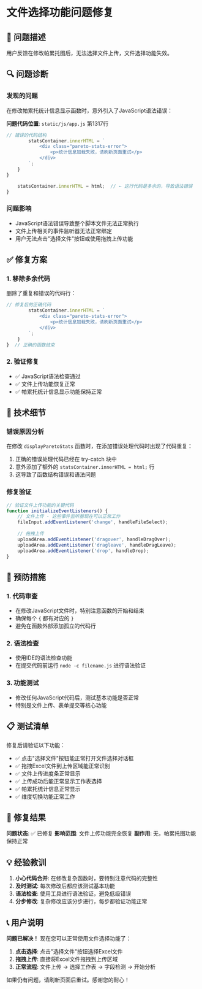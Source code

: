 # 文件选择功能问题修复

## 🚨 问题描述
用户反馈在修改帕累托图后，无法选择文件上传，文件选择功能失效。

## 🔍 问题诊断

### 发现的问题
在修改帕累托统计信息显示函数时，意外引入了JavaScript语法错误：

**问题代码位置**: `static/js/app.js` 第1317行
```javascript
// 错误的代码结构
        statsContainer.innerHTML = `
            <div class="pareto-stats-error">
                <p>统计信息加载失败，请刷新页面重试</p>
            </div>
        `;
    }
}

    statsContainer.innerHTML = html;  // ← 这行代码是多余的，导致语法错误
}
```

### 问题影响
- JavaScript语法错误导致整个脚本文件无法正常执行
- 文件上传相关的事件监听器无法正常绑定
- 用户无法点击"选择文件"按钮或使用拖拽上传功能

## ✅ 修复方案

### 1. 移除多余代码
删除了重复和错误的代码行：
```javascript
// 修复后的正确代码
        statsContainer.innerHTML = `
            <div class="pareto-stats-error">
                <p>统计信息加载失败，请刷新页面重试</p>
            </div>
        `;
    }
}  // 正确的函数结束
```

### 2. 验证修复
- ✅ JavaScript语法检查通过
- ✅ 文件上传功能恢复正常
- ✅ 帕累托统计信息显示功能保持正常

## 🔧 技术细节

### 错误原因分析
在修改 `displayParetoStats` 函数时，在添加错误处理代码时出现了代码重复：
1. 正确的错误处理代码已经在 try-catch 块中
2. 意外添加了额外的 `statsContainer.innerHTML = html;` 行
3. 这导致了函数结构错误和语法问题

### 修复验证
```javascript
// 验证文件上传功能的关键代码
function initializeEventListeners() {
    // 文件上传 - 这些事件监听器现在可以正常工作
    fileInput.addEventListener('change', handleFileSelect);
    
    // 拖拽上传
    uploadArea.addEventListener('dragover', handleDragOver);
    uploadArea.addEventListener('dragleave', handleDragLeave);
    uploadArea.addEventListener('drop', handleDrop);
}
```

## 🎯 预防措施

### 1. 代码审查
- 在修改JavaScript文件时，特别注意函数的开始和结束
- 确保每个 `{` 都有对应的 `}`
- 避免在函数外部添加孤立的代码行

### 2. 语法检查
- 使用IDE的语法检查功能
- 在提交代码前运行 `node -c filename.js` 进行语法验证

### 3. 功能测试
- 修改任何JavaScript代码后，测试基本功能是否正常
- 特别是文件上传、表单提交等核心功能

## 📋 测试清单

修复后请验证以下功能：
- ✅ 点击"选择文件"按钮能正常打开文件选择对话框
- ✅ 拖拽Excel文件到上传区域能正常识别
- ✅ 文件上传进度条正常显示
- ✅ 上传成功后能正常显示工作表选择
- ✅ 帕累托统计信息正常显示
- ✅ 维度切换功能正常工作

## 🚀 修复结果

**问题状态**: ✅ 已修复
**影响范围**: 文件上传功能完全恢复
**副作用**: 无，帕累托图功能保持正常

## 💡 经验教训

1. **小心代码合并**: 在修改复杂函数时，要特别注意代码的完整性
2. **及时测试**: 每次修改后都应该测试基本功能
3. **语法检查**: 使用工具进行语法验证，避免低级错误
4. **分步修改**: 复杂修改应该分步进行，每步都验证功能正常

## 📞 用户说明

**问题已解决！** 现在您可以正常使用文件选择功能了：

1. **点击选择**: 点击"选择文件"按钮选择Excel文件
2. **拖拽上传**: 直接将Excel文件拖拽到上传区域
3. **正常流程**: 文件上传 → 选择工作表 → 字段检测 → 开始分析

如果仍有问题，请刷新页面后重试。感谢您的耐心！
